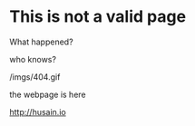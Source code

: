 # This is not a valid page

What happened? 

who knows? 

/imgs/404.gif

the webpage is here

http://husain.io

